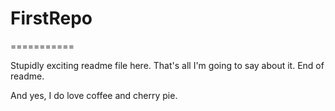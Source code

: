 # FirstRepo
===========

Stupidly exciting readme file here.  That's all I'm going to say about it.  End of readme.

And yes, I do love coffee and cherry pie.
